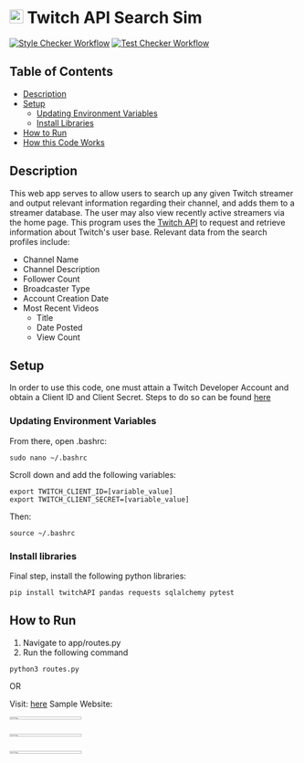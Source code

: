 # <img src="https://upload.wikimedia.org/wikipedia/commons/d/d3/Twitch_Glitch_Logo_Purple.svg" alt="Twitch Icon" width="24"> Twitch API Search Sim
[![Style Checker Workflow](https://github.com/pablo-cs/twitch-api-run/actions/workflows/style.yaml/badge.svg)](https://github.com/pablo-cs/twitch-api-run/actions/workflows/style.yaml)
[![Test Checker Workflow](https://github.com/pablo-cs/twitch-api-run/actions/workflows/tests.yaml/badge.svg)](https://github.com/pablo-cs/twitch-api-run/actions/workflows/tests.yaml)

## Table of Contents
- [Description](#description)
- [Setup](#setup)
  - [Updating Environment Variables](#updating-environment-variables)
  - [Install Libraries](#install-libraries)
- [How to Run](#how-to-run)
- [How this Code Works](#how-this-code-works)

## Description

This web app serves to allow users to search up any given Twitch streamer and
output relevant information regarding their channel, and adds them to a
streamer database. The user may also view recently active streamers via the home page.
This program uses the [Twitch API](https://dev.twitch.tv/docs/api/) to request and retrieve information about Twitch's
user base.
Relevant data from the search profiles include:
* Channel Name
* Channel Description
* Follower Count
* Broadcaster Type
* Account Creation Date
* Most Recent Videos
  * Title
  * Date Posted
  * View Count


## Setup

In order to use this code, one must attain a Twitch Developer Account and obtain a Client ID and Client Secret.
Steps to do so can be found [here](https://dev.twitch.tv/docs/api/get-started/)

### Updating Environment Variables
From there, open .bashrc:


```
sudo nano ~/.bashrc
```

Scroll down and add the following variables:

```
export TWITCH_CLIENT_ID=[variable_value]
export TWITCH_CLIENT_SECRET=[variable_value]
```

Then:

```
source ~/.bashrc
```

### Install libraries
Final step, install the following python libraries:
```
pip install twitchAPI pandas requests sqlalchemy pytest
```

## How to Run

1. Navigate to app/routes.py
2. Run the following command

```
python3 routes.py
```
OR

Visit: [here](http://pcrisostomosuarez.pythonanywhere.com/)
Sample Website:
<div style="display: grid; grid-template-row: repeat(3, 1fr); grid-gap: 10px;">
  <img src="https://github.com/pablo-cs/twitch-api-run/assets/78839198/d67bca39-5812-4576-9e69-0d380e9fa788" style="display: block; max-width: 100%; height: auto;" width="50%" height="50%">
  <img src="https://github.com/pablo-cs/twitch-api-run/assets/78839198/e475eebf-e44f-4817-a4ef-88adc9323dd7" style="display: block; max-width: 100%; height: auto;" width="50%" height="50%">
  <img src="https://github.com/pablo-cs/twitch-api-run/assets/78839198/019120e6-914e-41c3-a1de-8e61ad9463e4" style="display: block; max-width: 100%; height: auto;" width="50%" height="50%">
 </div>
